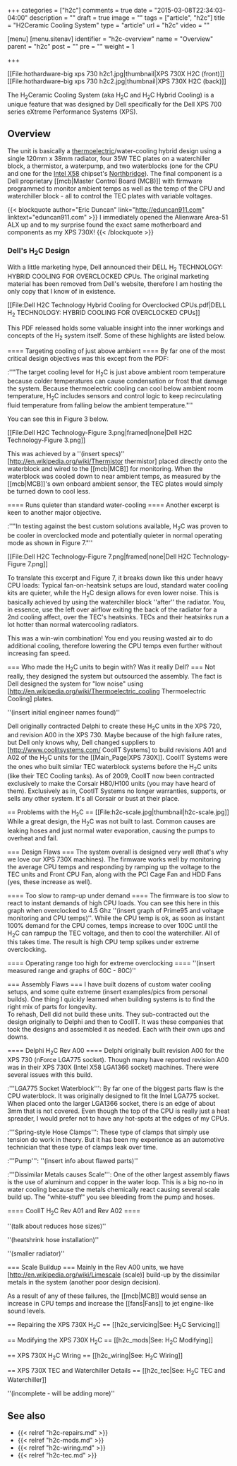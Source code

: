 +++
categories = ["h2c"]
comments = true
date = "2015-03-08T22:34:03-04:00"
description = ""
draft = true
image = ""
tags = ["article", "h2c"]
title = "H2Ceramic Cooling System"
type = "article"
url = "h2c"
video = ""

[menu]
  [menu.sitenav]
	identifier = "h2c-overview"
	name = "Overview"
	parent = "h2c"
	post = ""
	pre = ""
	weight = 1

+++

[[File:hothardware-big xps 730 h2c1.jpg|thumbnail|XPS 730X H2C (front)]]
[[File:hothardware-big xps 730 h2c2.jpg|thumbnail|XPS 730X H2C (back)]]

The H<sub>2</sub>Ceramic Cooling System (aka H<sub>2</sub>C and H<sub>2</sub>C Hybrid Cooling) is a unique feature that was designed by Dell specifically for the Dell XPS 700 series eXtreme Performance Systems (XPS).

## Overview

The unit is basically a [thermoelectric](http://en.wikipedia.org/wiki/Thermoelectric_cooling "Wikipedia: Thermoeletric Cooling")/water-cooling hybrid design using a single 120mm x 38mm radiator, four 35W TEC plates on a waterchiller block, a thermistor, a waterpump, and two waterblocks (one for the CPU and one for the [Intel X58](http://en.wikipedia.org/wiki/Intel_X58 "Wikipedia: Intel X58") chipset's [Northbridge](http://en.wikipedia.org/wiki/Northbridge_(computing) "Wikipedia: Northbridge")).  The final component is a Dell proprietary [[mcb|Master Control Board (MCB)]] with firmware programmed to monitor ambient temps as well as the temp of the CPU and waterchiller block - all to control the TEC plates with variable voltages.

{{< blockquote author="Eric Duncan" link="http://eduncan911.com" linktext="eduncan911.com" >}}
I immediately opened the Alienware Area-51 ALX up and to my surprise found the exact same motherboard and components as my XPS 730X!
{{< /blockquote >}}

### Dell's H<sub>2</sub>C Design
With a little marketing hype, Dell announced their DELL H<sub>2</sub> TECHNOLOGY: HYBRID COOLING FOR OVERCLOCKED CPUs.  The original marketing material has been removed from Dell's website, therefore I am hosting the only copy that I know of in existence.

[[File:Dell H2C Technology Hybrid Cooling for Overclocked CPUs.pdf|DELL H<sub>2</sub> TECHNOLOGY: HYBRID COOLING FOR OVERCLOCKED CPUs]]

This PDF released holds some valuable insight into the inner workings and concepts of the H<sub>2</sub> system itself.  Some of these highlights are listed below.

==== Targeting cooling of just above ambient ====
By far one of the most critical design objectives was this except from the PDF:

:''"The target cooling level for H<sub>2</sub>C is just above ambient room temperature because colder temperatures can cause condensation or frost that damage the system. Because thermoelectric cooling can cool below ambient room temperature, H<sub>2</sub>C includes sensors and control logic to keep recirculating fluid temperature from falling below the ambient temperature."''

You can see this in Figure 3 below.

[[File:Dell H2C Technology-Figure 3.png|framed|none|Dell H2C Technology-Figure 3.png]]

This was achieved by a ''(insert specs)'' [http://en.wikipedia.org/wiki/Thermistor thermistor] placed directly onto the waterblock and wired to the [[mcb|MCB]] for monitoring.  When the waterblock was cooled down to near ambient temps, as measured by the [[mcb|MCB]]'s own onboard ambient sensor, the TEC plates would simply be turned down to cool less.

==== Runs quieter than standard water-cooling ====
Another excerpt is keen to another major objective.

:''"In testing against the best custom solutions available, H<sub>2</sub>C was proven to be cooler in overclocked mode and potentially quieter in normal operating mode as shown in Figure 7."''

[[File:Dell H2C Technology-Figure 7.png|framed|none|Dell H2C Technology-Figure 7.png]]

To translate this excerpt and Figure 7, it breaks down like this under heavy CPU loads: Typical fan-on-heatsink setups are loud, standard water cooling kits are quieter, while the H<sub>2</sub>C design allows for even lower noise.  This is basically achieved by using the waterchiller block ''after'' the radiator.  You, in essence, use the left over airflow exiting the back of the radiator for a 2nd cooling affect, over the TEC's heatsinks.  TECs and their heatsinks run a lot hotter than normal watercooling radiators.  

This was a win-win combination!  You end you reusing wasted air to do additional cooling, therefore lowering the CPU temps even further without increasing fan speed.

=== Who made the H<sub>2</sub>C units to begin with?  Was it really Dell? ===
Not really, they designed the system but outsourced the assembly.  The fact is Dell designed the system for "low noise" using [http://en.wikipedia.org/wiki/Thermoelectric_cooling Thermoelectric Cooling] plates.

''(insert initial engineer names found)''

Dell originally contracted Delphi to create these H<sub>2</sub>C units in the XPS 720, and revision A00 in the XPS 730.
Maybe because of the high failure rates, but Dell only knows why, Dell changed suppliers to [http://www.coolitsystems.com/ CoolIT Systems] to build revisions A01 and A02 of the H<sub>2</sub>C units for the [[Main_Page|XPS 730X]].  CoolIT Systems were the ones who built similar TEC waterblock systems before the H<sub>2</sub>C units (like their TEC Cooling tanks).  As of 2009, CoolIT now been contracted exclusively to make the Corsair H80/H100 units (you may have heard of them).  Exclusively as in, CootIT Systems no longer warranties, supports, or sells any other system.  It's all Corsair or bust at their place.

== Problems with the H<sub>2</sub>C ==
[[File:h2c-scale.jpg|thumbnail|h2c-scale.jpg]]
While a great design, the H<sub>2</sub>C was not built to last.  Common causes are leaking hoses and just normal water evaporation, causing the pumps to overheat and fail. 

=== Design Flaws ===
The system overall is designed very well (that's why we love our XPS 730X machines).  The firmware works well by monitoring the average CPU temps and responding by ramping up the voltage to the TEC units and Front CPU Fan, along with the PCI Cage Fan and HDD Fans (yes, these increase as well).

==== Too slow to ramp-up under demand ====
The firmware is too slow to react to instant demands of high CPU loads.  You can see this here in this graph when overclocked to 4.5 Ghz ''(insert graph of Prime95 and voltage monitoring and CPU temps)''.  While the CPU temp is ok, as soon as instant 100% demand for the CPU comes, temps increase to over 100C until the H<sub>2</sub>C can rampup the TEC voltage, and then to cool the waterchiller.  All of this takes time.  The result is high CPU temp spikes under extreme overclocking.  

==== Operating range too high for extreme overclocking ====
''(insert measured range and graphs of 60C - 80C)''


=== Assembly Flaws ===
I have built dozens of custom water cooling setups, and some quite extreme (insert examples/pics from personal builds).  One thing I quickly learned when building systems is to find the right mix of parts for longevity.  
To rehash, Dell did not build these units.  They sub-contracted out the design originally to Delphi and then to CoolIT.  It was these companies that took the designs and assembled it as needed.  Each with their own ups and downs.

==== Delphi H<sub>2</sub>C Rev A00 ====
Delphi originally built revision A00 for the XPS 730 (nForce LGA775 socket).  Though many have reported revision A00 was in their XPS 730X (Intel X58 LGA1366 socket) machines.  There were several issues with this build.

:'''LGA775 Socket Waterblock''': By far one of the biggest parts flaw is the CPU waterblock.  It was originally designed to fit the Intel LGA775 socket.  When placed onto the larger LGA1366 socket, there is an edge of about 3mm that is not covered.  Even though the top of the CPU is really just a heat spreader, I would prefer not to have any hot-spots at the edges of my CPUs.

:'''Spring-style Hose Clamps''': These type of clamps that simply use tension do work in theory.  But it has been my experience as an automotive technician that these type of clamps leak over time.

:'''Pump''': ''(insert info about flawed parts)''

:'''Dissimilar Metals causes Scale''': One of the other largest assembly flaws is the use of aluminum and copper in the water loop.  This is a big no-no in water cooling because the metals chemically react causing several scale build up.  The "white-stuff" you see bleeding from the pump and hoses.

==== CoolIT H<sub>2</sub>C Rev A01 and Rev A02 ====


''(talk about reduces hose sizes)''

''(heatshrink hose installation)''

''(smaller radiator)''

=== Scale Buildup ===
Mainly in the Rev A00 units, we have [http://en.wikipedia.org/wiki/Limescale (scale)] build-up by the dissimilar metals in the system (another poor design decision).  

As a result of any of these failures, the [[mcb|MCB]] would sense an increase in CPU temps and increase the [[fans|Fans]] to jet engine-like sound levels.

== Repairing the XPS 730X H<sub>2</sub>C ==
[[h2c_servicing|See: H<sub>2</sub>C Servicing]]

== Modifying the XPS 730X H<sub>2</sub>C ==
[[h2c_mods|See: H<sub>2</sub>C Modifying]]

== XPS 730X H<sub>2</sub>C Wiring ==
[[h2c_wiring|See: H<sub>2</sub>C Wiring]]

== XPS 730X TEC and Waterchiller Details ==
[[h2c_tec|See: H<sub>2</sub>C TEC and Waterchiller]]


''(incomplete - will be adding more)''

## See also

* {{< relref "h2c-repairs.md" >}}
* {{< relref "h2c-mods.md" >}}
* {{< relref "h2c-wiring.md" >}}
* {{< relref "h2c-tec.md" >}}
